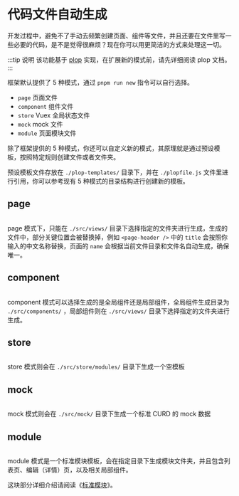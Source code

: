 # 代码文件自动生成

开发过程中，避免不了手动去频繁创建页面、组件等文件，并且还要在文件里写一些必要的代码，是不是觉得很麻烦？现在你可以用更简洁的方式来处理这一切。

:::tip 说明
该功能基于 [plop](https://www.npmjs.com/package/plop) 实现，在扩展新的模式前，请先详细阅读 plop 文档。
:::

框架默认提供了 5 种模式，通过 `pnpm run new` 指令可以自行选择。

- `page` 页面文件
- `component` 组件文件
- `store` Vuex 全局状态文件
- `mock` mock 文件
- `module` 页面模块文件 <Badge type="tip" text="专业版" vertical="top" />

除了框架提供的 5 种模式，你还可以自定义新的模式，其原理就是通过预设模板，按照特定规则创建文件或者文件夹。

预设模板文件存放在 `./plop-templates/` 目录下，并在 `./plopfile.js` 文件里进行引用，你可以参考现有 5 种模式的目录结构进行创建新的模板。

## page

<p><img :src="$withBase('/plop-page.gif')" /></p>

page 模式下，只能在 `./src/views/` 目录下选择指定的文件夹进行生成，生成的文件中，部分关键位置会被替换掉，例如 `<page-header />` 中的 `title` 会按照你输入的中文名称替换，页面的 `name` 会根据当前文件目录和文件名自动生成，确保唯一。

## component

<p><img :src="$withBase('/plop-component.gif')" /></p>

component 模式可以选择生成的是全局组件还是局部组件，全局组件生成目录为 `./src/components/` ，局部组件则在 `./src/views/` 目录下选择指定的文件夹进行生成。

## store

<p><img :src="$withBase('/plop-store.gif')" /></p>

store 模式则会在 `./src/store/modules/` 目录下生成一个空模板

## mock

<p><img :src="$withBase('/plop-mock.gif')" /></p>

mock 模式则会在 `./src/mock/` 目录下生成一个标准 CURD 的 mock 数据

## module <Badge type="tip" text="专业版" vertical="top" />

<p><img :src="$withBase('/plop-module.gif')" /></p>

module 模式是一个标准模块模板，会在指定目录下生成模块文件夹，并且包含列表页、编辑（详情）页，以及相关局部组件。

这块部分详细介绍请阅读《[标准模块](plop-module.md)》。